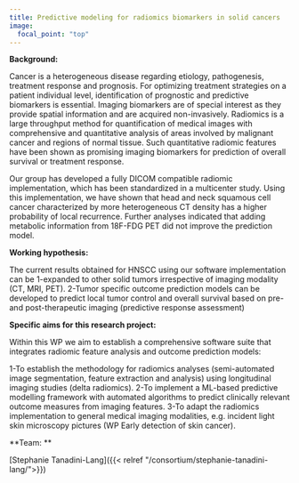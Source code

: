 ```yaml
---
title: Predictive modeling for radiomics biomarkers in solid cancers
image: 
  focal_point: "top"
---
```



<!--more-->

**Background:**
 
Cancer is a heterogeneous disease regarding etiology, pathogenesis, treatment response and prognosis. For optimizing treatment strategies on a patient individual level, identification of prognostic and predictive biomarkers is essential. Imaging biomarkers are of special interest as they provide spatial information and are acquired non-invasively. Radiomics is a large throughput method for quantification of medical images with comprehensive and quantitative analysis of areas involved by malignant cancer and regions of normal tissue. Such quantitative radiomic features have been shown as promising imaging biomarkers for prediction of overall survival or treatment response.

Our group has developed a fully DICOM compatible radiomic implementation, which has been standardized in a multicenter study. Using this implementation, we have shown that head and neck squamous cell cancer characterized by more heterogeneous CT density has a higher probability of local recurrence. Further analyses indicated that adding metabolic information from 18F-FDG PET did not improve the prediction model.


**Working hypothesis:** 

The current results obtained for HNSCC using our software implementation can be 1-expanded to other solid tumors irrespective of imaging modality (CT, MRI, PET).
2-Tumor specific outcome prediction models can be developed to predict local tumor control and overall survival based on pre- and post-therapeutic imaging (predictive response assessment)

**Specific aims for this research project:**

Within this WP we aim to establish a comprehensive software suite that integrates radiomic feature analysis and outcome prediction models:

1-To establish the methodology for radiomics analyses (semi-automated image segmentation, feature extraction and analysis) using longitudinal imaging studies (delta radiomics).
2-To implement a ML-based predictive modelling framework with automated algorithms to predict clinically relevant outcome measures from imaging features. 
3-To adapt the radiomics implementation to general medical imaging modalities, e.g. incident light skin microscopy pictures (WP Early detection of skin cancer).

**Team: **

[Stephanie Tanadini-Lang]({{< relref "/consortium/stephanie-tanadini-lang/">}})



